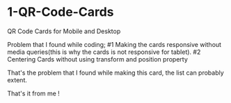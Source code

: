 # 1-QR-Code-Cards
QR Code Cards for Mobile and Desktop 





Problem that I found while coding;
#1 Making the cards responsive without media queries(this is why the cards is not responsive for tablet).
#2 Centering Cards without using transform and position property


That's the problem that I found while making this card, the list can probably extent.

That's it from me !
